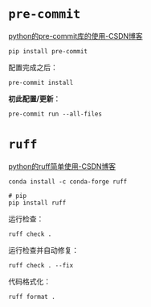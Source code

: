 # `pre-commit`

[python的pre-commit库的使用-CSDN博客](https://golemon.blog.csdn.net/article/details/145433704?spm=1001.2014.3001.5502)

```shell
pip install pre-commit
```

配置完成之后：

```shell
pre-commit install
```

**初此配置/更新**：
```shell
pre-commit run --all-files
```

# `ruff`

[python的ruff简单使用-CSDN博客](https://golemon.blog.csdn.net/article/details/145433813?spm=1001.2014.3001.5502)

```shell
conda install -c conda-forge ruff     

# pip
pip install ruff
```

运行检查：

```shell
ruff check .
```

运行检查并自动修复：

```shell
ruff check . --fix
```

代码格式化：

```shell
ruff format .
```


